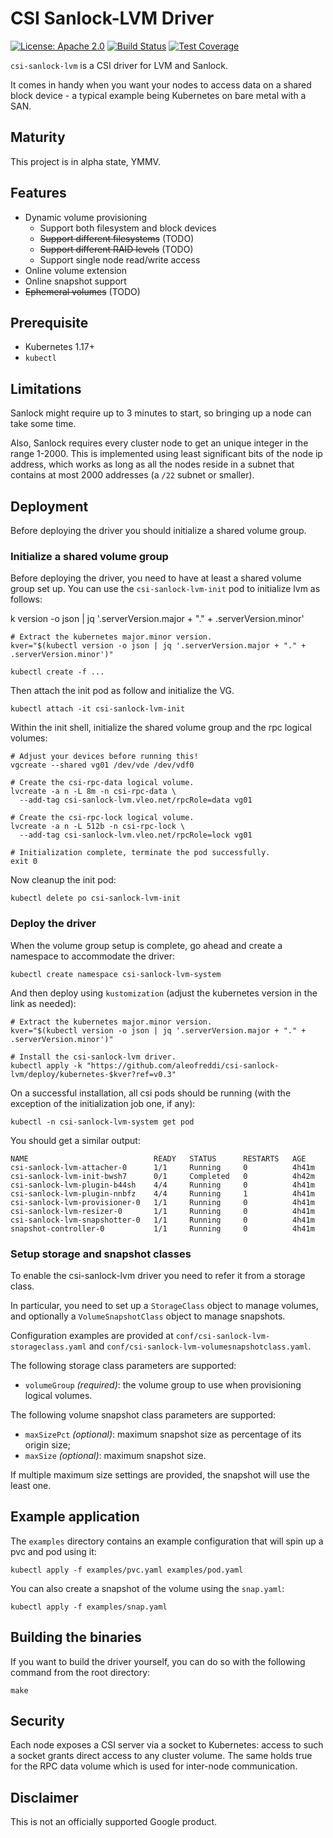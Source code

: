 # CSI Sanlock-LVM Driver

[![License: Apache 2.0](https://img.shields.io/badge/License-Apache%202.0-blue.svg)](https://opensource.org/licenses/Apache-2.0)
[![Build Status](https://travis-ci.com/aleofreddi/csi-sanlock-lvm.svg?branch=master)](https://travis-ci.com/aleofreddi/csi-sanlock-lvm)
[![Test Coverage](https://codecov.io/gh/aleofreddi/csi-sanlock-lvm/branch/master/graph/badge.svg)](https://codecov.io/gh/aleofreddi/csi-sanlock-lvm)

`csi-sanlock-lvm` is a CSI driver for LVM and Sanlock.

It comes in handy when you want your nodes to access data on a shared block
device - a typical example being Kubernetes on bare metal with a SAN.

## Maturity

This project is in alpha state, YMMV.

## Features

- Dynamic volume provisioning
    - Support both filesystem and block devices
    - ~~Support different filesystems~~ (TODO)
    - ~~Support different RAID levels~~ (TODO)
    - Support single node read/write access
- Online volume extension
- Online snapshot support
- ~~Ephemeral volumes~~ (TODO)

## Prerequisite

- Kubernetes 1.17+
- `kubectl`

## Limitations

Sanlock might require up to 3 minutes to start, so bringing up a node can take
some time.

Also, Sanlock requires every cluster node to get an unique integer in the range
1-2000. This is implemented using least significant bits of the node ip address,
which works as long as all the nodes reside in a subnet that contains at most
2000 addresses (a `/22` subnet or smaller).

## Deployment

Before deploying the driver you should initialize a shared volume group.

### Initialize a shared volume group

Before deploying the driver, you need to have at least a shared volume group set
up. You can use the `csi-sanlock-lvm-init` pod to initialize lvm as follows:

k version -o json | jq '.serverVersion.major + "." + .serverVersion.minor'

```shell
# Extract the kubernetes major.minor version.
kver="$(kubectl version -o json | jq '.serverVersion.major + "." + .serverVersion.minor')"

kubectl create -f ...
```

Then attach the init pod as follow and initialize the VG.

```shell
kubectl attach -it csi-sanlock-lvm-init
```

Within the init shell, initialize the shared volume group and the rpc logical
volumes:

```shell
# Adjust your devices before running this!
vgcreate --shared vg01 /dev/vde /dev/vdf0

# Create the csi-rpc-data logical volume.
lvcreate -a n -L 8m -n csi-rpc-data \
  --add-tag csi-sanlock-lvm.vleo.net/rpcRole=data vg01

# Create the csi-rpc-lock logical volume.
lvcreate -a n -L 512b -n csi-rpc-lock \
  --add-tag csi-sanlock-lvm.vleo.net/rpcRole=lock vg01

# Initialization complete, terminate the pod successfully.
exit 0
````

Now cleanup the init pod:

```shell
kubectl delete po csi-sanlock-lvm-init
```

### Deploy the driver

When the volume group setup is complete, go ahead and create a namespace to
accommodate the driver:

```shell
kubectl create namespace csi-sanlock-lvm-system
```

And then deploy using `kustomization` (adjust the kubernetes version in the link
as needed):

```shell
# Extract the kubernetes major.minor version.
kver="$(kubectl version -o json | jq '.serverVersion.major + "." + .serverVersion.minor')"

# Install the csi-sanlock-lvm driver.
kubectl apply -k "https://github.com/aleofreddi/csi-sanlock-lvm/deploy/kubernetes-$kver?ref=v0.3"
```

On a successful installation, all csi pods should be running (with the exception
of the initialization job one, if any):

```shell
kubectl -n csi-sanlock-lvm-system get pod
```

You should get a similar output:
```
NAME                            READY   STATUS      RESTARTS   AGE
csi-sanlock-lvm-attacher-0      1/1     Running     0          4h41m
csi-sanlock-lvm-init-bwsh7      0/1     Completed   0          4h42m
csi-sanlock-lvm-plugin-b44sh    4/4     Running     0          4h41m
csi-sanlock-lvm-plugin-nnbfz    4/4     Running     1          4h41m
csi-sanlock-lvm-provisioner-0   1/1     Running     0          4h41m
csi-sanlock-lvm-resizer-0       1/1     Running     0          4h41m
csi-sanlock-lvm-snapshotter-0   1/1     Running     0          4h41m
snapshot-controller-0           1/1     Running     0          4h41m
```

### Setup storage and snapshot classes

To enable the csi-sanlock-lvm driver you need to refer it from a storage class.

In particular, you need to set up a `StorageClass` object to manage volumes, and
optionally a `VolumeSnapshotClass` object to manage snapshots.

Configuration examples are provided at `conf/csi-sanlock-lvm-storageclass.yaml`
and `conf/csi-sanlock-lvm-volumesnapshotclass.yaml`.

The following storage class parameters are supported:

- `volumeGroup` _(required)_: the volume group to use when provisioning logical
  volumes.

The following volume snapshot class parameters are supported:

- `maxSizePct` _(optional)_: maximum snapshot size as percentage of its origin
  size;
- `maxSize` _(optional)_: maximum snapshot size.

If multiple maximum size settings are provided, the snapshot will use the least
one.

## Example application

The `examples` directory contains an example configuration that will spin up a
pvc and pod using it:

```shell
kubectl apply -f examples/pvc.yaml examples/pod.yaml
```

You can also create a snapshot of the volume using the `snap.yaml`:

```shell
kubectl apply -f examples/snap.yaml
```

## Building the binaries

If you want to build the driver yourself, you can do so with the following
command from the root directory:

```shell
make
```

## Security

Each node exposes a CSI server via a socket to Kubernetes: access to such a
socket grants direct access to any cluster volume. The same holds true for the
RPC data volume which is used for inter-node communication.

## Disclaimer

This is not an officially supported Google product.
